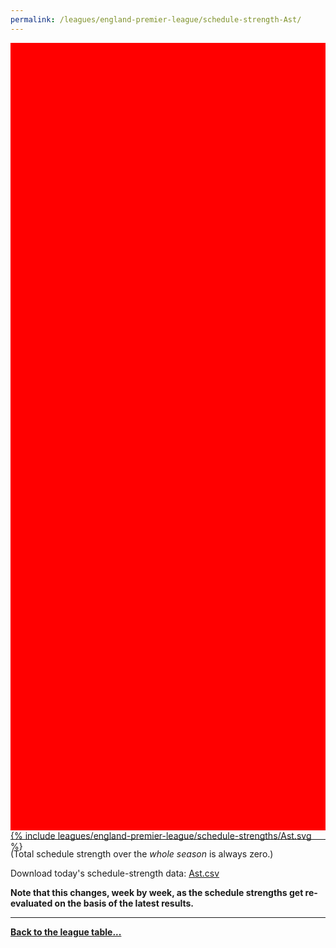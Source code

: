 ```yaml
---
permalink: /leagues/england-premier-league/schedule-strength-Ast/
---
```


<style>
.svg-wrap {
    background-color:red;
    height:0;
    padding-top:250%; /* 350px/550px */
    position: relative;
}

svg {
    background-color: white;
    height: 100%;
    display:block;
    width: 100%;
    position: absolute;
    top:0;
    left:0;
}
</style>


<div class="svg-wrap">
{% include leagues/england-premier-league/schedule-strengths/Ast.svg %}
</div>

-----

(Total schedule strength over the *whole season* is always zero.)


Download today's schedule-strength data: [Ast.csv](/assets/leagues/england-premier-league/2019/schedule-strengths/Ast.csv)

**Note that this changes, week by week, as the schedule strengths get re-evaluated on the
basis of the latest results.**

-----

[**Back to the league table...**](/leagues/england-premier-league)



